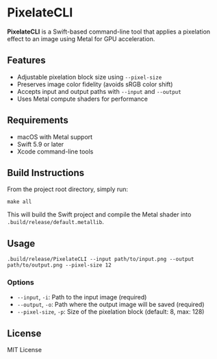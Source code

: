 # PixelateCLI

**PixelateCLI** is a Swift-based command-line tool that applies a pixelation effect to an image using Metal for GPU acceleration.

## Features

- Adjustable pixelation block size using `--pixel-size`
- Preserves image color fidelity (avoids sRGB color shift)
- Accepts input and output paths with `--input` and `--output`
- Uses Metal compute shaders for performance

## Requirements

- macOS with Metal support
- Swift 5.9 or later
- Xcode command-line tools

## Build Instructions

From the project root directory, simply run:

```shell
make all
```

This will build the Swift project and compile the Metal shader into `.build/release/default.metallib`.

## Usage

```shell
.build/release/PixelateCLI --input path/to/input.png --output path/to/output.png --pixel-size 12
```

### Options

- `--input`, `-i`: Path to the input image (required)
- `--output`, `-o`: Path where the output image will be saved (required)
- `--pixel-size`, `-p`: Size of the pixelation block (default: 8, max: 128)

## License

MIT License
